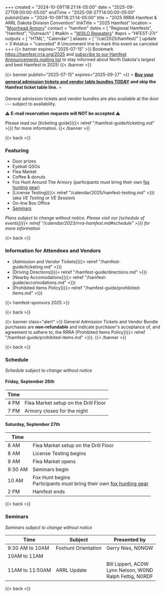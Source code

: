 +++
created = "2024-10-09T18:21:14-05:00"
date = "2025-09-27T09:00:00-05:00"
endTime = "2025-09-27T14:00:00-05:00"
publishDate = "2024-10-09T18:21:14-05:00"
title = "2025 RRRA Hamfest & ARRL Dakota Division Convention"
linkTitle = "2025 Hamfest"
location = "[Moorhead Armory](/places/moorhead-ng-armory/)"
contact = "hamfest"
dates = [ "Regional Hamfests", "Hamfest", "Outreach" ]
#talkIn = "[W0ILO Repeaters](/radios/)"
#aprs = "HFEST-27r"
outputs = [ "HTML", "Calendar" ]
aliases = [ "/cal/2025/hamfest/" ]
update = 3
#status = "canceled"	# Uncomment line to mark this event as canceled	
+++
{{< banner expires="2025-07-15" >}}
Bookmark https://hamfest.rrra.org/2025 and
[subscribe to our Hamfest Announcements mailing
list](https://lists.rrra.org/mailman/listinfo/hamfest-announce)
to stay informed about North Dakota's largest and best Hamfest in 2025!
{{< /banner >}}

{{< banner publish="2025-07-15" expires="2025-09-27" >}}
:star: **[Buy your general admission tickets and vendor table bundles TODAY](https://tickets.rrra.org)
and skip the Hamfest ticket table line.** :star:

General admission tickets and vendor bundles are also available at the
door --- subject to availability.

:warning: **E-mail reservation requests will NOT be accepted** :warning:

Please read our
[ticketing guide]({{< relref "/hamfest-guide/ticketing.md" >}})
for more information.
{{< /banner >}}

{{< back >}}

### Featuring

<!-- * ARRL QSL Card Checking -->
* Door prizes<!-----courtesy of our [sponsors](#sponsors)-->
* Eyeball QSOs
* Flea Market
* Coffee &amp; donuts
* Fox Hunt Around The Armory (participants must bring their own [fox hunting gear](http://homingin.com/equipment.html))
* [License Testing]({{< relref "/calendar/2025/hamfest-testing.md" >}})
(aka *VE Testing* or *VE Session*)
* On-line Box Office <!--[On-line Box Office](#on-line-box-office)-->
* [Seminars](#seminars)

<!--
* [Flyer](#hamfest-flyer)
-->

*Plans subject to change without notice. Please visit our [schedule of events]({{< relref "/calendar/2023/rrra-hamfest.md#schedule" >}}) for more information*

{{< back >}}
### Information for Attendees and Vendors
* [Admission and Vendor Tickets]({{< relref "/hamfest-guide/ticketing.md" >}})
* [Driving Directions]({{< relref "/hamfest-guide/directions.md" >}})
* [Nearby Accomodations]({{< relref "/hamfest-guide/accomodations.md" >}})
* [Prohibited Items Policy]({{< relref "/hamfest-guide/prohibited-items.md" >}})

{{< hamfest-sponsors 2025 >}}

{{< back >}}
<!--
### On-Line Box Office

<!-- Ticket Tailor Widget. Paste this into your website where you want the
widget to appear. Do not change the code or the widget may not work properly.

<div class="tt-widget"><div class="tt-widget-fallback"><p><a
href="https://www.tickettailor.com/all-tickets/redriverradioamateurs/?ref=website_widget"
target="_blank">Click here to buy tickets</a><br /><small><a
href="https://www.tickettailor.com?rf=wdg_99768"
class="tt-widget-powered">Sell tickets online with Ticket
Tailor</a></small></p></div><script
src="https://cdn.tickettailor.com/js/widgets/min/widget.js"
data-url="https://www.tickettailor.com/all-tickets/redriverradioamateurs/"
data-type="inline" data-inline-minimal="true" data-inline-show-logo="false"
data-inline-bg-fill="false" data-inline-inherit-ref-from-url-param=""
data-inline-ref="website_widget"></script></div>
<!-- End of Ticket Tailor Widget -->

{{< banner class="alert" >}}
General Admission Tickets and Vendor Bundle purchases are
**non-refundable** and indicate purchaser's acceptance of, and agreement
to adhere to, the RRRA
[Prohibited Items Policy]({{< relref "/hamfest-guide/prohibited-items.md" >}}).
{{< /banner >}}

{{< back >}}
### Schedule
*Schedule subject to change without notice*

#### Friday, September 26th

Time |      |
-----|------|
4 PM | Flea Market setup on the Drill Floor
7 PM | Armory closes for the night

#### Saturday, September 27th

Time |      |
-----|------|
8 AM | Flea Market setup on the Drill Floor
8 AM | License Testing begins
9 AM | Flea Market opens
9:30 AM | Seminars begin
10 AM | Fox Hunt begins<br>Participants must bring their own [fox hunting gear](http://homingin.com/equipment.html)
2 PM | Hamfest ends

{{< back >}}
### Seminars

*Seminars subject to change without notice*

Time | Subject | Presented by
-----|---------|-------------
9:30 AM to 10AM | Foxhunt Orientation | Gerry Nies, N0NGW
10AM to 11AM |  | 
11AM to 11:50AM | ARRL Update | Bill Lippert, AC0W<br>Lynn Nelson, W0ND<br>Ralph Fettig, N0RDF

{{< back >}}
